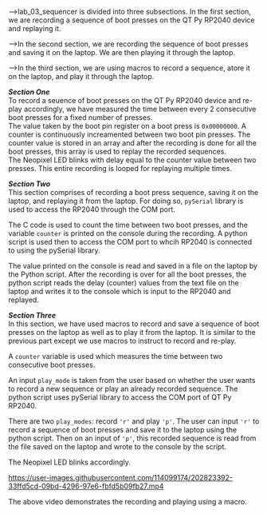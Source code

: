 -->lab_03_sequencer is divided into three subsections. In the first section, we are recording a sequence of boot presses on the QT Py RP2040 device and replaying it.

-->In the second section, we are recording the sequence of boot presses and saving it on the laptop. We are then playing it through the laptop.

-->In the third section, we are using macros to record a sequence, atore it on the laptop, and play it through the laptop.

***Section One***</br>
To record a seuence of boot presses on the QT Py RP2040 device and re-play accordingly, we have measured the time between every 2 consecutive boot presses for a fixed number of presses.</br>
The value taken by the boot pin register on a boot press is `0x00000000`. A counter is continuously increamented between two boot pin presses. The counter value is stored in an array and after the recording is done for all the boot presses, this array is used to replay the recorded sequences.</br>
The Neopixel LED blinks with delay equal to the counter value between two presses. 
This entire recording is looped for replaying multiple times. 


***Section Two***</br>
This section comprises of recording a boot press sequence, saving it on the laptop, and replaying it from the laptop. For doing so, `pySerial` library is used to access the RP2040 through the COM port.</br>

The C code is used to count the time between two boot presses, and the variable `counter` is printed on the console during the recording. A python script is used then to access the COM port to whcih RP2040 is connected to using the pySerial library.</br>

The value printed on the console is read and saved in a file on the laptop by the Python script. After the recording is over for all the boot presses, the python script reads the delay (counter) values from the text file on the laptop and writes it to the console which is input to the RP2040 and replayed. 


***Section Three***</br>
In this section, we have used macros to record and save a sequence of boot presses on the laptop as well as to play it from the laptop. It is similar to the previous part except we use macros to instruct to record and re-play.

A `counter` variable is used which measures the time between two consecutive boot presses. 

An input `play_mode` is taken from the user based on whether the user wants to record a new sequence or play an already recorded sequence. The python script uses pySerial library to access the COM port of QT Py RP2040. 

There are two `play_modes`: record `'r'` and play `'p'`. The user can input `'r'` to record a sequence of boot presses and save it to the laptop using the python script. Then on an input of `'p'`, this recorded sequence is read from the file saved on the laptop and wrote to the console by the script. 

The Neopixel LED blinks accordingly.

https://user-images.githubusercontent.com/114099174/202823392-33ffd5cd-09bd-4296-97e6-fbfd5b09fb27.mp4

The above video demonstrates the recording and playing using a macro.







